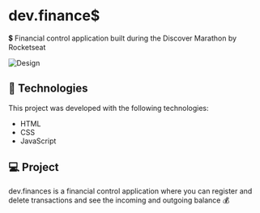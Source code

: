 # dev.finance$
💲 Financial control application built during the Discover Marathon by Rocketseat

![Design](https://user-images.githubusercontent.com/45113260/108545025-02bd8d00-72c6-11eb-9714-5d914fc821ac.png)

## 🚀 Technologies

This project was developed with the following technologies:

- HTML
- CSS
- JavaScript

## 💻 Project

dev.finances is a financial control application where you can register and delete transactions and see the incoming and outgoing balance 💰



